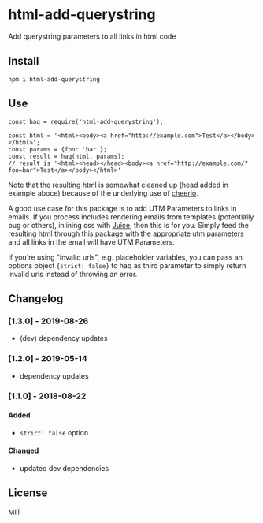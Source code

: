 # html-add-querystring
Add querystring parameters to all links in html code

## Install
`npm i html-add-querystring`

## Use

```
const haq = require('html-add-querystring');

const html = '<html><body><a href="http://example.com">Test</a></body></html>';
const params = {foo: 'bar'};
const result = haq(html, params);
// result is '<html><head></head><body><a href="http://example.com/?foo=bar">Test</a></body></html>'

```

Note that the resulting html is somewhat cleaned up (head added in example aboce) because of the underlying use of [cheerio](https://github.com/cheeriojs/cheerio).


A good use case for this package is to add UTM Parameters to links in emails.
If you process includes rendering emails from templates (potentially pug or others), inlining css with [Juice](https://github.com/Automattic/juice), then this is for you. Simply feed the resulting html through this package with the appropriate utm parameters and all links in the email will have UTM Parameters.

If you're using "invalid urls", e.g. placeholder variables, you can pass an options object `{strict: false}` to haq as third parameter to simply return invalid urls instead of throwing an error.

## Changelog
### [1.3.0] - 2019-08-26
- (dev) dependency updates
### [1.2.0] - 2019-05-14
- dependency updates
### [1.1.0] - 2018-08-22
#### Added
- `strict: false` option
#### Changed
- updated dev dependencies

## License
MIT
